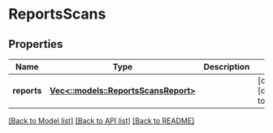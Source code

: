 # ReportsScans

## Properties
Name | Type | Description | Notes
------------ | ------------- | ------------- | -------------
**reports** | [**Vec<::models::ReportsScansReport>**](ReportsScansReport.md) |  | [optional] [default to null]

[[Back to Model list]](../README.md#documentation-for-models) [[Back to API list]](../README.md#documentation-for-api-endpoints) [[Back to README]](../README.md)


